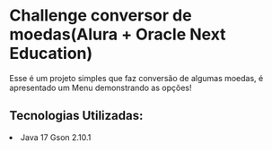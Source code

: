 <h1>Challenge conversor de moedas(Alura + Oracle Next Education)</h1>

Esse é um projeto simples que faz conversão de algumas moedas, é apresentado um Menu demonstrando as opções!

<h2>Tecnologias Utilizadas:</h2>
<li>
  <lu>Java 17</lu>
  <lu>Gson 2.10.1</lu>
</li>
